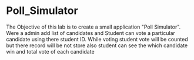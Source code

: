 # Poll_Simulator
The Objective of this lab is to create a small application "Poll Simulator". Were a admin add list of candidates and Student can vote a particular candidate using there student ID. While voting student vote will be counted but there record will be not store also student can see the which candidate win and total vote of each candidate
